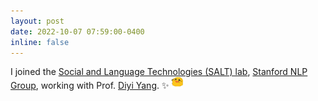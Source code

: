 ```yaml
---
layout: post
date: 2022-10-07 07:59:00-0400
inline: false
---
```


I joined the [Social and Language Technologies (SALT) lab](https://cs.stanford.edu/~diyiy/group.html), [Stanford NLP Group](https://nlp.stanford.edu/), working with Prof. [Diyi Yang](https://cs.stanford.edu/~diyiy/index.html). :sparkles:  <img src="/assets/img/blob_excited.gif" alt="drawing" width="19"/> 




